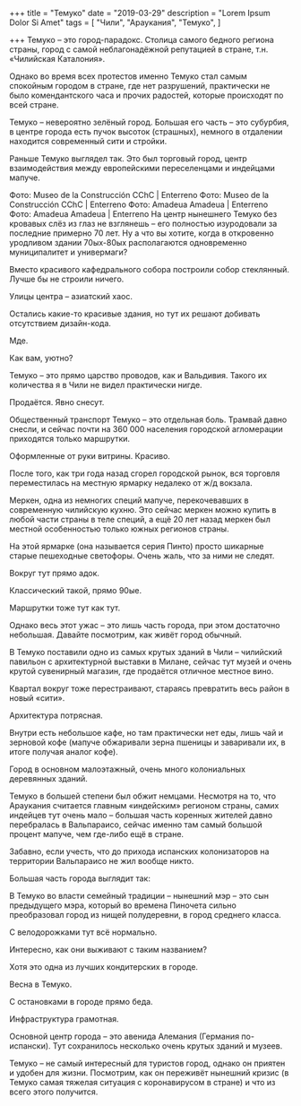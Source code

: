 +++
title = "Темуко"
date = "2019-03-29"
description = "Lorem Ipsum Dolor Si Amet"
tags = [
    "Чили",
    "Араукания",
    "Темуко",
]

+++
Темуко – это город-парадокс. Столица самого бедного региона страны, город с самой неблагонадёжной репутацией в стране, т.н. «Чилийская Каталония».

Однако во время всех протестов именно Темуко стал самым спокойным городом в стране, где нет разрушений, практически не было комендантского часа и прочих радостей, которые происходят по всей стране.


Темуко – невероятно зелёный город. Большая его часть – это субурбия, в центре города есть пучок высоток (страшных), немного в отдалении находится современный сити и стройки.


Раньше Темуко выглядел так. Это был торговый город, центр взаимодействия между европейскими переселенцами и индейцами мапуче.

Фото: Museo de la Construcción CChC | Enterreno
Фото: Museo de la Construcción CChC | Enterreno
Фото: Amadeua Amadeua | Enterreno
Фото: Amadeua Amadeua | Enterreno
На центр нынешнего Темуко без кровавых слёз из глаз не взглянешь – его полностью изуродовали за последние примерно 70 лет. Ну а что вы хотите, когда в откровенно уродливом здании 70ых-80ых располагаются одновременно муниципалитет и универмаги?


Вместо красивого кафедрального собора построили собор стеклянный. Лучше бы не строили ничего.


Улицы центра – азиатский хаос.


Остались какие-то красивые здания, но тут их решают добивать отсутствием дизайн-кода.


Мде.


Как вам, уютно?


Темуко – это прямо царство проводов, как и Вальдивия. Такого их количества я в Чили не видел практически нигде.


Продаётся. Явно снесут.


Общественный транспорт Темуко – это отдельная боль. Трамвай давно снесли, и сейчас почти на 360 000 населения городской агломерации приходятся только маршрутки.  


Оформленные от руки витрины. Красиво.



После того, как три года назад сгорел городской рынок, вся торговля переместилась на местную ярмарку недалеко от ж/д вокзала.


Меркен, одна из немногих специй мапуче, перекочевавших в современную чилийскую кухню. Это сейчас меркен можно купить в любой части страны в теле специй,  а ещё 20 лет назад меркен был местной особенностью только южных регионов страны.


На этой ярмарке (она называется серия Пинто) просто шикарные старые пешеходные светофоры. Очень жаль, что за ними не следят.


Вокруг тут прямо адок.


Классический такой, прямо 90ые.


Маршрутки тоже тут как тут.


Однако весь этот ужас – это лишь часть города, при этом достаточно небольшая. Давайте посмотрим, как живёт город обычный.


В Темуко поставили одно из самых крутых зданий в Чили – чилийский павильон с архитектурной выставки в Милане, сейчас тут музей и очень крутой сувенирный магазин, где продаётся отличное местное вино.



Квартал вокруг тоже перестраивают, стараясь превратить весь район в новый «сити».


Архитектура потрясная.





Внутри есть небольшое кафе, но там практически нет еды, лишь чай и зерновой кофе (мапуче обжаривали зерна пшеницы и заваривали их, в итоге получая аналог кофе).


Город в основном малоэтажный, очень много колониальных деревянных зданий.


Темуко в большей степени был обжит немцами. Несмотря на то, что Араукания считается главным «индейским» регионом страны, самих индейцев тут очень мало – большая часть коренных жителей давно перебралась в Вальпараисо, сейчас именно там самый большой процент мапуче, чем где-либо ещё в стране.

Забавно, если учесть, что до прихода испанских колонизаторов на территории Вальпараисо не жил вообще никто.


Большая часть города выглядит так:


В Темуко во власти семейный традиции – нынешний мэр – это сын предыдущего мэра, который во времена Пиночета сильно преобразовал город из нищей полудеревни, в город среднего класса.



С велодорожками тут всё нормально.


Интересно, как они выживают с таким названием?

Хотя это одна из лучших кондитерских в городе.


Весна в Темуко.



С остановками в городе прямо беда.


Инфраструктура грамотная.




Основной центр города – это авенида Алемания (Германия по-испански). Тут сохранилось несколько очень крутых зданий и музеев.



Темуко – не самый интересный для туристов город, однако он приятен и удобен для жизни. Посмотрим, как он переживёт нынешний кризис (в Темуко самая тяжелая ситуация с коронавирусом в стране) и что из всего этого получится.  
